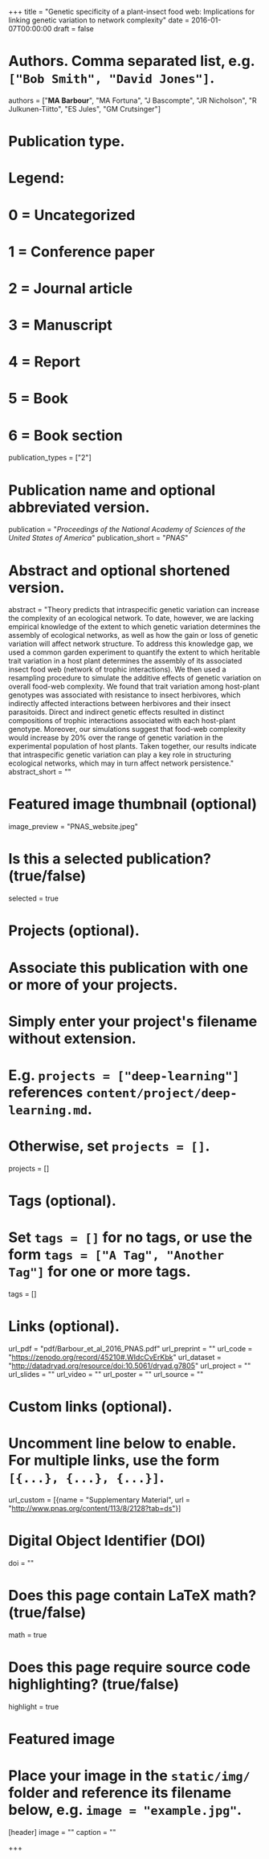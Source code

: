 +++
title = "Genetic specificity of a plant-insect food web: Implications for linking genetic variation to network complexity"
date = 2016-01-07T00:00:00 
draft = false

# Authors. Comma separated list, e.g. `["Bob Smith", "David Jones"]`.
authors = ["**MA Barbour**", "MA Fortuna", "J Bascompte", "JR Nicholson", "R Julkunen-Tiitto", "ES Jules", "GM Crutsinger"]

# Publication type.
# Legend:
# 0 = Uncategorized
# 1 = Conference paper
# 2 = Journal article
# 3 = Manuscript
# 4 = Report
# 5 = Book
# 6 = Book section
publication_types = ["2"]

# Publication name and optional abbreviated version.
publication = "*Proceedings of the National Academy of Sciences of the United States of America*"
publication_short = "*PNAS*"

# Abstract and optional shortened version.
abstract = "Theory predicts that intraspecific genetic variation can increase the complexity of an ecological network. To date, however, we are lacking empirical knowledge of the extent to which genetic variation determines the assembly of ecological networks, as well as how the gain or loss of genetic variation will affect network structure. To address this knowledge gap, we used a common garden experiment to quantify the extent to which heritable trait variation in a host plant determines the assembly of its associated insect food web (network of trophic interactions). We then used a resampling procedure to simulate the additive effects of genetic variation on overall food-web complexity. We found that trait variation among host-plant genotypes was associated with resistance to insect herbivores, which indirectly affected interactions between herbivores and their insect parasitoids. Direct and indirect genetic effects resulted in distinct compositions of trophic interactions associated with each host-plant genotype. Moreover, our simulations suggest that food-web complexity would increase by 20% over the range of genetic variation in the experimental population of host plants. Taken together, our results indicate that intraspecific genetic variation can play a key role in structuring ecological networks, which may in turn affect network persistence."
abstract_short = ""

# Featured image thumbnail (optional)
image_preview = "PNAS_website.jpeg"

# Is this a selected publication? (true/false)
selected = true

# Projects (optional).
#   Associate this publication with one or more of your projects.
#   Simply enter your project's filename without extension.
#   E.g. `projects = ["deep-learning"]` references `content/project/deep-learning.md`.
#   Otherwise, set `projects = []`.
projects = []

# Tags (optional).
#   Set `tags = []` for no tags, or use the form `tags = ["A Tag", "Another Tag"]` for one or more tags.
tags = []

# Links (optional).
url_pdf = "pdf/Barbour_et_al_2016_PNAS.pdf"
url_preprint = ""
url_code = "https://zenodo.org/record/45210#.WIdcCvErKbk"
url_dataset = "http://datadryad.org/resource/doi:10.5061/dryad.g7805"
url_project = ""
url_slides = ""
url_video = ""
url_poster = ""
url_source = ""

# Custom links (optional).
#   Uncomment line below to enable. For multiple links, use the form `[{...}, {...}, {...}]`.
url_custom = [{name = "Supplementary Material", url = "http://www.pnas.org/content/113/8/2128?tab=ds"}]


# Digital Object Identifier (DOI)
doi = ""

# Does this page contain LaTeX math? (true/false)
math = true

# Does this page require source code highlighting? (true/false)
highlight = true

# Featured image
# Place your image in the `static/img/` folder and reference its filename below, e.g. `image = "example.jpg"`.
[header]
image = ""
caption = ""

+++
